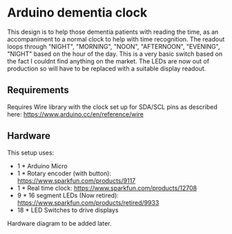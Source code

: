 # Arduino dementia clock
This design is to help those dementia patients with reading the time, as an accompaniment to a normal clock to help with time recognition.
The readout loops through "NIGHT", "MORNING", "NOON", "AFTERNOON", "EVENING", "NIGHT" based on the hour of the day.
This is a very basic switch based on the fact I couldnt find anything on the market.
The LEDs are now out of production so will have to be replaced with a suitable display readout.

## Requirements
Requires Wire library with the clock set up for SDA/SCL pins as described here: https://www.arduino.cc/en/reference/wire

## Hardware
This setup uses:

* 1 * Arduino Micro
* 1 * Rotary encoder (with button): https://www.sparkfun.com/products/9117
* 1 * Real time clock: https://www.sparkfun.com/products/12708
* 9 * 16 segment LEDs (Now retired): https://www.sparkfun.com/products/retired/9933
* 18 * LED Switches to drive displays

Hardware diagram to be added later.
